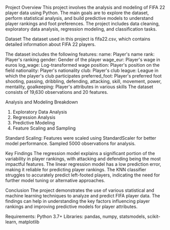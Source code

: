 Project Overview
This project involves the analysis and modeling of FIFA 22 player data using Python. The main goals are to explore the dataset, perform statistical analysis, and build predictive models to understand player rankings and foot preferences. The project includes data cleaning, exploratory data analysis, regression modeling, and classification tasks.

Dataset
The dataset used in this project is fifa22.csv, which contains detailed information about FIFA 22 players. 

The dataset includes the following features:
name: Player's name
rank: Player's ranking
gender: Gender of the player
wage_eur: Player's wage in euros
log_wage: Log-transformed wage
position: Player's position on the field
nationality: Player's nationality
club: Player's club
league: League in which the player's club participates
preferred_foot: Player's preferred foot
shooting, passing, dribbling, defending, attacking, skill, movement, power, mentality, goalkeeping: Player's attributes in various skills
The dataset consists of 19,630 observations and 20 features.

Analysis and Modeling Breakdown
1. Exploratory Data Analysis
2. Regression Analysis
3. Predictive Modeling
4. Feature Scaling and Sampling

Standard Scaling:
Features were scaled using StandardScaler for better model performance.
Sampled 5000 observations for analysis.

Key Findings
The regression model explains a significant portion of the variability in player rankings, with attacking and defending being the most impactful features.
The linear regression model has a low prediction error, making it reliable for predicting player rankings.
The KNN classifier struggles to accurately predict left-footed players, indicating the need for further model tuning or alternative approaches.

Conclusion
The project demonstrates the use of various statistical and machine learning techniques to analyze and predict FIFA player data. 
The findings can help in understanding the key factors influencing player rankings and improving predictive models for player attributes.

Requirements:
Python 3.7+
Libraries: pandas, numpy, statsmodels, scikit-learn, matplotlib
